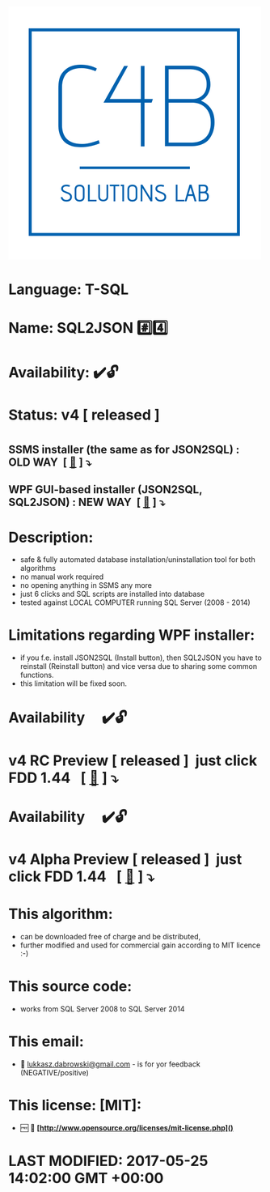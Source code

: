 <img src="https://github.com/C4B-Solutions-Lab/SoftwareDevelopment-T-SQL-2/blob/master/C4B_Solutions_Lab.png"></img>
# Language:&nbsp;T-SQL
# Name:&nbsp;SQL2JSON&nbsp;:hash::four:
# Availability:&nbsp;:heavy_check_mark::unlock:
# Status:&nbsp;<strong>v4</strong> [ released ]
#
## SSMS installer (the same as for JSON2SQL) : OLD WAY &nbsp;[&nbsp;[:floppy_disk:](https://github.com/C4B-Solutions-Lab/SoftwareDevelopment-T-SQL-2/blob/master/Dabrowski-Software-Development[vCurrent][v4][04-04-2017].zip)&nbsp;]&nbsp;:arrow_heading_down:
## WPF GUI-based installer (JSON2SQL, SQL2JSON) : NEW WAY &nbsp;[&nbsp;[:floppy_disk:](https://github.com/C4B-Solutions-Lab/SoftwareDevelopment-T-SQL-2/blob/master/WPF_Installer.zip)&nbsp;]&nbsp;:arrow_heading_down:
#
# Description:
 - safe & fully automated database installation/uninstallation tool for both algorithms
 - no manual work required
 - no opening anything in SSMS any more
 - just 6 clicks and SQL scripts are installed into database
 - tested against LOCAL COMPUTER running SQL Server (2008 - 2014)
# Limitations regarding WPF installer:
 - if you f.e. install JSON2SQL (Install button), then SQL2JSON you have to reinstall (Reinstall button) and vice versa due to sharing some common functions.
 - this limitation will be fixed soon.
#
#
# Availability&nbsp;&nbsp;&nbsp;&nbsp;&nbsp;:heavy_check_mark::unlock:
# <strong>v4 RC Preview</strong> [ released ]&nbsp; just click FDD 1.44 &nbsp;&nbsp;[&nbsp;[:floppy_disk:](https://github.com/C4B-Solutions-Lab/SoftwareDevelopment-T-SQL-2/blob/master/SQL2JSON___v4___RC.mp4)&nbsp;]&nbsp;:arrow_heading_down:
#
#
# Availability&nbsp;&nbsp;&nbsp;&nbsp;&nbsp;:heavy_check_mark::unlock:
# <strong>v4 Alpha Preview</strong> [ released ]&nbsp; just click FDD 1.44 &nbsp;&nbsp;[&nbsp;[:floppy_disk:](https://github.com/C4B-Solutions-Lab/SoftwareDevelopment-T-SQL-2/blob/master/SQL2JSON___vAlpha.mp4)&nbsp;]&nbsp;:arrow_heading_down:
#
#
# This algorithm:
  - can be downloaded free of charge and be distributed,
  - further modified and used for commercial gain according to MIT licence :-) 
#
# This source code:
  - works from SQL Server 2008 to SQL Server 2014
#
# This email:
  - :email:&nbsp;lukkasz.dabrowski@gmail.com - is for yor feedback (NEGATIVE/positive)
#
# This license: [MIT]:
 - :free:&nbsp;:book:&nbsp;**[http://www.opensource.org/licenses/mit-license.php]()**
#
# <strong>LAST MODIFIED: 2017-05-25 14:02:00 GMT +00:00</strong>
